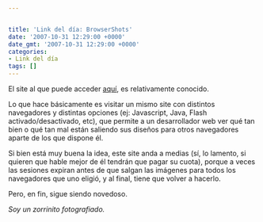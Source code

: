 ```yaml
---


title: 'Link del día: BrowserShots'
date: '2007-10-31 12:29:00 +0000'
date_gmt: '2007-10-31 12:29:00 +0000'
categories:
- Link del día
tags: []
---
```



El site al que puede acceder [aquí](http://browsershots.org/), es relativamente conocido.

Lo que hace básicamente es visitar un mismo site con distintos navegadores y distintas opciones (ej: Javascript, Java, Flash activado/desactivado, etc), que permite a un desarrollador web ver qué tan bien o qué tan mal están saliendo sus diseños para otros navegadores aparte de los que dispone él.

Si bien está muy buena la idea, este site anda a medias (sí, lo lamento, si quieren que hable mejor de él tendrán que pagar su cuota), porque a veces las sesiones expiran antes de que salgan las imágenes para todos los navegadores que uno eligió, y al final, tiene que volver a hacerlo.

Pero, en fin, sigue siendo novedoso.

_Soy un zorrinito fotografiado._
